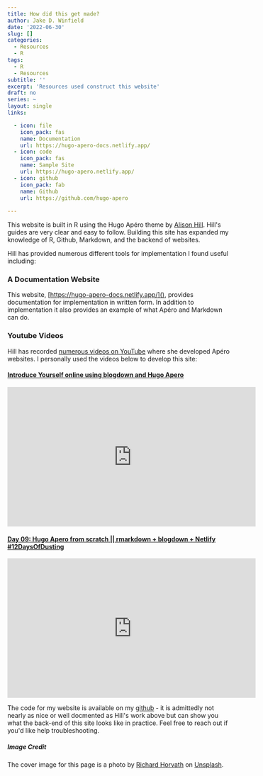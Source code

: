 ```yaml
---
title: How did this get made?
author: Jake D. Winfield
date: '2022-06-30'
slug: []
categories:
  - Resources
  - R
tags:
  - R
  - Resources
subtitle: ''
excerpt: 'Resources used construct this website'
draft: no
series: ~
layout: single
links:

  - icon: file
    icon_pack: fas
    name: Documentation
    url: https://hugo-apero-docs.netlify.app/
  - icon: code
    icon_pack: fas
    name: Sample Site
    url: https://hugo-apero.netlify.app/
  - icon: github
    icon_pack: fab
    name: Github
    url: https://github.com/hugo-apero
    
---
```


This website is built in R using the Hugo Apéro theme by [Alison Hill](https://www.apreshill.com/). Hill's guides are very clear and easy to follow. Building this site has expanded my knowledge of R, Github, Markdown, and the backend of websites. 

Hill has provided numerous different tools for implementation I found useful including:

### A Documentation Website
This website, [https://hugo-apero-docs.netlify.app/](), provides documentation for implementation in written form. In addition to implementation it also provides an example of what Apéro and Markdown can do. 

### Youtube Videos
Hill has recorded [numerous videos on YouTube](https://www.youtube.com/playlist?list=PLzxicn7kBeay3kTPuTQ9lSi7I5jfWmEwc) where she developed Apéro websites. I personally used the videos below to develop this site:

#### [Introduce Yourself online using blogdown and Hugo Apero ](https://www.youtube.com/watch?v=RksaNh5Ywbo&list=PLzxicn7kBeay3kTPuTQ9lSi7I5jfWmEwc&index=2&t=7169s)

<iframe width="560" height="315" src="https://www.youtube.com/embed/RksaNh5Ywbo" title="YouTube video player" frameborder="0" allow="accelerometer; autoplay; clipboard-write; encrypted-media; gyroscope; picture-in-picture" allowfullscreen></iframe>

#### [Day 09: Hugo Apero from scratch || rmarkdown + blogdown + Netlify #12DaysOfDusting](https://www.youtube.com/watch?v=yXFu_upDL2o&list=PLzxicn7kBeay3kTPuTQ9lSi7I5jfWmEwc&index=7)

<iframe width="560" height="315" src="https://www.youtube.com/embed/yXFu_upDL2o" title="YouTube video player" frameborder="0" allow="accelerometer; autoplay; clipboard-write; encrypted-media; gyroscope; picture-in-picture" allowfullscreen></iframe>

The code for my website is available on my [github](https://github.com/jakedwinfield/apero) - it is admittedly not nearly as nice or well docmented as Hill's work above but can show you what the back-end of this site looks like in practice. Feel free to reach out if you'd like help troubleshooting.

##### Image Credit
The cover image for this page is a photo by [Richard Horvath](https://unsplash.com/@orwhat) on [Unsplash](https://unsplash.com/photos/cPccYbPrF-A).
